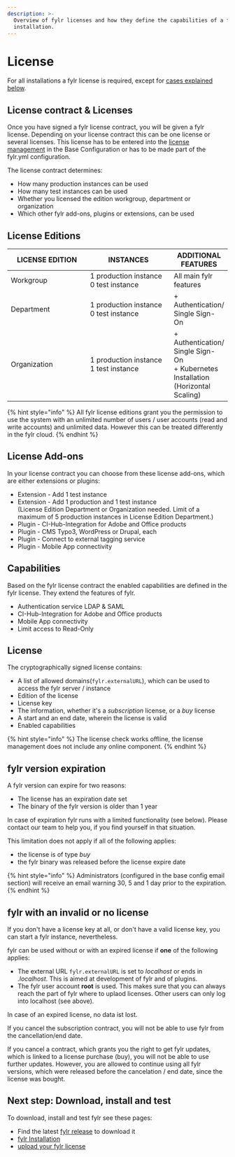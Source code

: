 ```yaml
---
description: >-
  Overview of fylr licenses and how they define the capabilities of a fylr
  installation.
---
```


# License

For all installations a fylr license is required, except for [cases explained below](license-management.md#fylr-with-an-invalid-or-no-license).

## License contract & Licenses

Once you have signed a fylr license contract, you will be given a fylr license. Depending on your license contract this can be one license or several licenses. This license has to be entered into the [license management](for-administrators/readme/license-management.md#upload-your-license) in the Base Configuration or has to be made part of the fylr.yml configuration.

The license contract determines:

* How many production instances can be used
* How many test instances can be used
* Whether you licensed the edition workgroup, department or organization
* Which other fylr add-ons, plugins or extensions, can be used

## License Editions

<table><thead><tr><th width="194">LICENSE EDITION</th><th width="210">INSTANCES</th><th>ADDITIONAL FEATURES</th></tr></thead><tbody><tr><td>Workgroup</td><td>1 production instance<br>0 test instance</td><td>All main fylr features</td></tr><tr><td>Department</td><td>1 production instance<br>0 test instance</td><td> + Authentication/ Single Sign-On</td></tr><tr><td>Organization</td><td>1 production instance<br>1 test instance</td><td> + Authentication/ Single Sign-On <br> + Kubernetes Installation (Horizontal Scaling)</td></tr></tbody></table>



{% hint style="info" %}
All fylr license editions grant you the permission to use the system with an unlimited number of users / user accounts (read and write accounts) and unlimited data. However this can be treated differently in the fylr cloud.
{% endhint %}

## License Add-ons

In your license contract you can choose from these license add-ons, which are either extensions or plugins:

* Extension - Add 1 test instance
* Extension - Add 1 production and 1 test instance\
  (License Edition Department or Organization needed. Limit of a maximum of 5 production instances in License Edition Department.)
* Plugin - CI-Hub-Integration for Adobe and Office products
* Plugin - CMS Typo3, WordPress or Drupal, each
* Plugin - Connect to external tagging service
* Plugin - Mobile App connectivity

## Capabilities

Based on the fylr license contract the enabled capabilities are defined in the fylr license. They extend the features of fylr.

* Authentication service LDAP & SAML
* CI-Hub-Integration for Adobe and Office products
* Mobile App connectivity
* Limit access to Read-Only

## License

The cryptographically signed license contains:

* A list of allowed domains(`fylr.externalURL`), which can be used to access the fylr server / instance
* Edition of the license
* License key
* The information, whether it's a _subscription_ license, or a _buy_ license
* A start and an end date, wherein the license is valid
* Enabled capabilities

{% hint style="info" %}
The license check works offline, the license management does not include any online component.
{% endhint %}

## fylr version expiration

A fylr version can expire for two reasons:

* The license has an expiration date set
* The binary of the fylr version is older than 1 year

In case of expiration fylr runs with a limited functionality (see below). Please contact our team to help you, if you find yourself in that situation.

This limitation does not apply if all of the following applies:

* the license is of type _buy_
* the fylr binary was released before the license expire date

{% hint style="info" %}
Administrators (configured in the base config email section) will receive an email warning 30, 5 and 1 day prior to the expiration.
{% endhint %}

## fylr with an invalid or no license

If you don't have a license key at all, or don't have a valid license key, you can start a fylr instance, nevertheless.

fylr can be used without or with an expired license if **one** of the following applies:

* The external URL `fylr.externalURL` is set to _localhost_ or ends in _.localhost_. This is aimed at development of fylr and of plugins.
* The fylr user account **root** is used. This makes sure that you can always reach the part of fylr where to uplaod licenses. Other users can only log into localhost (see above).

In case of an expired license, no data ist lost.

If you cancel the subscription contract, you will not be able to use fylr from the cancellation/end date.

If you cancel a contract, which grants you the right to get fylr updates, which is linked to a license purchase (buy), you will not be able to use further updates. However, you are allowed to continue using all fylr versions, which were released before the cancelation / end date, since the license was bought.

## Next step: Download, install and test

To download, install and test fylr see these pages:

* Find the latest [fylr release](releases/) to download it
* [fylr Installation](for-system-administrators/installation/)
* [upload your fylr license](for-administrators/readme/license-management.md#upload-your-license)


